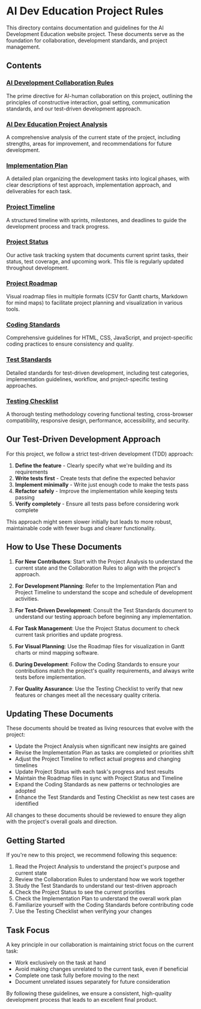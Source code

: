 # AI Dev Education Project Rules

This directory contains documentation and guidelines for the AI Development Education website project. These documents serve as the foundation for collaboration, development standards, and project management.

## Contents

### [AI Development Collaboration Rules](./AI_Development_Collaboration_Rules.md)
The prime directive for AI-human collaboration on this project, outlining the principles of constructive interaction, goal setting, communication standards, and our test-driven development approach.

### [AI Dev Education Project Analysis](./AI_Dev_Education_Project_Analysis.md)
A comprehensive analysis of the current state of the project, including strengths, areas for improvement, and recommendations for future development.

### [Implementation Plan](./Implementation_Plan.md)
A detailed plan organizing the development tasks into logical phases, with clear descriptions of test approach, implementation approach, and deliverables for each task.

### [Project Timeline](./Project_Timeline.md)
A structured timeline with sprints, milestones, and deadlines to guide the development process and track progress.

### [Project Status](./Project_Status.md)
Our active task tracking system that documents current sprint tasks, their status, test coverage, and upcoming work. This file is regularly updated throughout development.

### [Project Roadmap](./roadmap/)
Visual roadmap files in multiple formats (CSV for Gantt charts, Markdown for mind maps) to facilitate project planning and visualization in various tools.

### [Coding Standards](./Coding_Standards.md)
Comprehensive guidelines for HTML, CSS, JavaScript, and project-specific coding practices to ensure consistency and quality.

### [Test Standards](./Test_Standards.md)
Detailed standards for test-driven development, including test categories, implementation guidelines, workflow, and project-specific testing approaches.

### [Testing Checklist](./Testing_Checklist.md)
A thorough testing methodology covering functional testing, cross-browser compatibility, responsive design, performance, accessibility, and security.

## Our Test-Driven Development Approach

For this project, we follow a strict test-driven development (TDD) approach:

1. **Define the feature** - Clearly specify what we're building and its requirements
2. **Write tests first** - Create tests that define the expected behavior
3. **Implement minimally** - Write just enough code to make the tests pass
4. **Refactor safely** - Improve the implementation while keeping tests passing
5. **Verify completely** - Ensure all tests pass before considering work complete

This approach might seem slower initially but leads to more robust, maintainable code with fewer bugs and clearer functionality.

## How to Use These Documents

1. **For New Contributors**: Start with the Project Analysis to understand the current state and the Collaboration Rules to align with the project's approach.

2. **For Development Planning**: Refer to the Implementation Plan and Project Timeline to understand the scope and schedule of development activities.

3. **For Test-Driven Development**: Consult the Test Standards document to understand our testing approach before beginning any implementation.

4. **For Task Management**: Use the Project Status document to check current task priorities and update progress.

5. **For Visual Planning**: Use the Roadmap files for visualization in Gantt charts or mind mapping software.

6. **During Development**: Follow the Coding Standards to ensure your contributions match the project's quality requirements, and always write tests before implementation.

7. **For Quality Assurance**: Use the Testing Checklist to verify that new features or changes meet all the necessary quality criteria.

## Updating These Documents

These documents should be treated as living resources that evolve with the project:

- Update the Project Analysis when significant new insights are gained
- Revise the Implementation Plan as tasks are completed or priorities shift
- Adjust the Project Timeline to reflect actual progress and changing timelines
- Update Project Status with each task's progress and test results
- Maintain the Roadmap files in sync with Project Status and Timeline
- Expand the Coding Standards as new patterns or technologies are adopted
- Enhance the Test Standards and Testing Checklist as new test cases are identified

All changes to these documents should be reviewed to ensure they align with the project's overall goals and direction.

## Getting Started

If you're new to this project, we recommend following this sequence:

1. Read the Project Analysis to understand the project's purpose and current state
2. Review the Collaboration Rules to understand how we work together
3. Study the Test Standards to understand our test-driven approach
4. Check the Project Status to see the current priorities
5. Check the Implementation Plan to understand the overall work plan
6. Familiarize yourself with the Coding Standards before contributing code
7. Use the Testing Checklist when verifying your changes

## Task Focus

A key principle in our collaboration is maintaining strict focus on the current task:

- Work exclusively on the task at hand
- Avoid making changes unrelated to the current task, even if beneficial
- Complete one task fully before moving to the next
- Document unrelated issues separately for future consideration

By following these guidelines, we ensure a consistent, high-quality development process that leads to an excellent final product. 